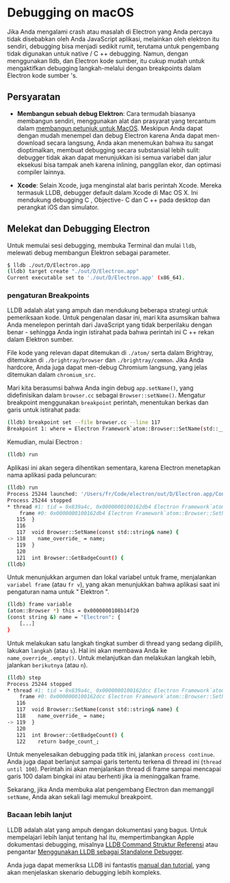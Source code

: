 # Debugging on macOS

Jika Anda mengalami crash atau masalah di Electron yang Anda percaya tidak disebabkan oleh Anda JavaScript aplikasi, melainkan oleh elektron itu sendiri, debugging bisa menjadi sedikit rumit, terutama untuk pengembang tidak digunakan untuk native / C ++ debugging. Namun, dengan menggunakan lldb, dan Electron kode sumber, itu cukup mudah untuk mengaktifkan debugging langkah-melalui dengan breakpoints dalam Electron kode sumber 's.

## Persyaratan

* **Membangun sebuah debug Elektron**: Cara termudah biasanya membangun sendiri, menggunakan alat dan prasyarat yang tercantum dalam [membangun petunjuk untuk MacOS](build-instructions-osx.md). Meskipun Anda dapat dengan mudah menempel dan debug Electron karena Anda dapat men-download secara langsung, Anda akan menemukan bahwa itu sangat dioptimalkan, membuat debugging secara substansial lebih sulit: debugger tidak akan dapat menunjukkan isi semua variabel dan jalur eksekusi bisa tampak aneh karena inlining, panggilan ekor, dan optimasi compiler lainnya.

* **Xcode**: Selain Xcode, juga menginstal alat baris perintah Xcode. Mereka termasuk LLDB, debugger default dalam Xcode di Mac OS X. Ini mendukung debugging C , Objective- C dan C ++ pada desktop dan perangkat iOS dan simulator.

## Melekat dan Debugging Electron

Untuk memulai sesi debugging, membuka Terminal dan mulai `lldb`, melewati debug membangun Elektron sebagai parameter.

```sh
$ lldb ./out/D/Electron.app
(lldb) target create "./out/D/Electron.app"
Current executable set to './out/D/Electron.app' (x86_64).
```

### pengaturan Breakpoints

LLDB adalah alat yang ampuh dan mendukung beberapa strategi untuk pemeriksaan kode. Untuk pengenalan dasar ini, mari kita asumsikan bahwa Anda menelepon perintah dari JavaScript yang tidak berperilaku dengan benar - sehingga Anda ingin istirahat pada bahwa perintah ini C ++ rekan dalam Elektron sumber.

File kode yang relevan dapat ditemukan di `./atom/` serta dalam Brightray, ditemukan di `./brightray/browser` dan `./brightray/common`. Jika Anda hardcore, Anda juga dapat men-debug Chromium langsung, yang jelas ditemukan dalam `chromium_src`.

Mari kita berasumsi bahwa Anda ingin debug `app.setName()`, yang didefinisikan dalam `browser.cc` sebagai `Browser::setName()`. Mengatur breakpoint menggunakan `breakpoint` perintah, menentukan berkas dan garis untuk istirahat pada:

```sh
(lldb) breakpoint set --file browser.cc --line 117
Breakpoint 1: where = Electron Framework`atom::Browser::SetName(std::__1::basic_string<char, std::__1::char_traits<char>, std::__1::allocator<char> > const&) + 20 at browser.cc:118, address = 0x000000000015fdb4
```

Kemudian, mulai Electron :

```sh
(lldb) run
```

Aplikasi ini akan segera dihentikan sementara, karena Electron menetapkan nama aplikasi pada peluncuran:

```sh
(lldb) run
Process 25244 launched: '/Users/fr/Code/electron/out/D/Electron.app/Contents/MacOS/Electron' (x86_64)
Process 25244 stopped
* thread #1: tid = 0x839a4c, 0x0000000100162db4 Electron Framework`atom::Browser::SetName(this=0x0000000108b14f20, name="Electron") + 20 at browser.cc:118, queue = 'com.apple.main-thread', stop reason = breakpoint 1.1
    frame #0: 0x0000000100162db4 Electron Framework`atom::Browser::SetName(this=0x0000000108b14f20, name="Electron") + 20 at browser.cc:118
   115  }
   116
   117  void Browser::SetName(const std::string& name) {
-> 118    name_override_ = name;
   119  }
   120
   121  int Browser::GetBadgeCount() {
(lldb)
```

Untuk menunjukkan argumen dan lokal variabel untuk frame, menjalankan `variabel frame` (atau `fr v`), yang akan menunjukkan bahwa aplikasi saat ini pengaturan nama untuk " Elektron ".

```sh
(lldb) frame variable
(atom::Browser *) this = 0x0000000108b14f20
(const string &) name = "Electron": {
    [...]
}
```

Untuk melakukan satu langkah tingkat sumber di thread yang sedang dipilih, lakukan `langkah` (atau `s`). Hal ini akan membawa Anda ke `name_override_.empty()`. Untuk melanjutkan dan melakukan langkah lebih, jalankan `berikutnya` (atau `n`).

```sh
(lldb) step
Process 25244 stopped
* thread #1: tid = 0x839a4c, 0x0000000100162dcc Electron Framework`atom::Browser::SetName(this=0x0000000108b14f20, name="Electron") + 44 at browser.cc:119, queue = 'com.apple.main-thread', stop reason = step in
    frame #0: 0x0000000100162dcc Electron Framework`atom::Browser::SetName(this=0x0000000108b14f20, name="Electron") + 44 at browser.cc:119
   116
   117  void Browser::SetName(const std::string& name) {
   118    name_override_ = name;
-> 119  }
   120
   121  int Browser::GetBadgeCount() {
   122    return badge_count_;
```

Untuk menyelesaikan debugging pada titik ini, jalankan `process continue`. Anda juga dapat berlanjut sampai garis tertentu terkena di thread ini (`thread until 100`). Perintah ini akan menjalankan thread di frame sampai mencapai garis 100 dalam bingkai ini atau berhenti jika ia meninggalkan frame.

Sekarang, jika Anda membuka alat pengembang Electron dan memanggil `setName`, Anda akan sekali lagi memukul breakpoint.

### Bacaan lebih lanjut

LLDB adalah alat yang ampuh dengan dokumentasi yang bagus. Untuk mempelajari lebih lanjut tentang hal itu, mempertimbangkan Apple dokumentasi debugging, misalnya [LLDB Command Struktur Referensi](https://developer.apple.com/library/mac/documentation/IDEs/Conceptual/gdb_to_lldb_transition_guide/document/lldb-basics.html#//apple_ref/doc/uid/TP40012917-CH2-SW2) atau pengantar [Menggunakan LLDB sebagai Standalone Debugger](https://developer.apple.com/library/mac/documentation/IDEs/Conceptual/gdb_to_lldb_transition_guide/document/lldb-terminal-workflow-tutorial.html).

Anda juga dapat memeriksa LLDB ini fantastis [manual dan tutorial](http://lldb.llvm.org/tutorial.html), yang akan menjelaskan skenario debugging lebih kompleks.